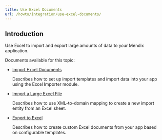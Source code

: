 ```yaml
---
title: Use Excel Documents
url: /howto/integration/use-excel-documents/
---
```


## Introduction 

Use Excel to import and export large amounts of data to your Mendix application.  

Documents available for this topic:

* [Import Excel Documents](/howto/integration/importing-excel-documents/)

    Describes how to set up import templates and import data into your app using the Excel Importer module.

* [Import a Large Excel File](/howto/integration/import-a-large-excel-file/)

    Describes how to use XML-to-domain mapping to create a new import entity from an Excel sheet.

* [Export to Excel](/howto/integration/using-the-excel-exporter/)

    Describes how to create custom Excel documents from your app based on configurable templates.
